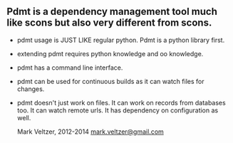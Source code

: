 Pdmt is a dependency management tool much like scons but also very different from scons.
----------------------------------------------------------------------------------------

* pdmt usage is JUST LIKE regular python. Pdmt is a python library first.
* extending pdmt requires python knowledge and oo knowledge.
* pdmt has a command line interface.
* pdmt can be used for continuous builds as it can watch files for changes.
* pdmt doesn't just work on files. It can work on records from databases too.
	It can watch remote urls.
	It has dependency on configuration as well.

	Mark Veltzer, 2012-2014
	mark.veltzer@gmail.com
